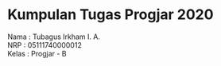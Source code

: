 # **Kumpulan Tugas Progjar 2020**
Nama : Tubagus Irkham I. A.\
NRP : 05111740000012\
Kelas : Progjar - B
